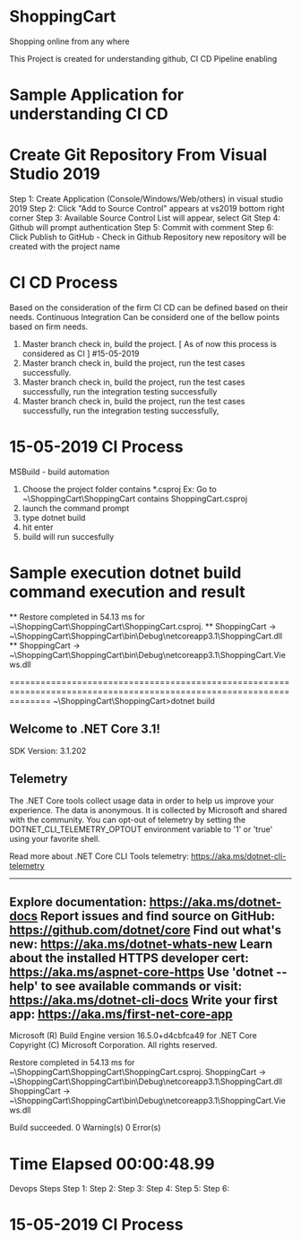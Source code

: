 # ShoppingCart
Shopping online from any where

This Project is created for understanding github, CI CD Pipeline enabling

# Sample Application for understanding CI CD
#
# Create Git Repository From Visual Studio 2019
Step 1: Create Application (Console/Windows/Web/others) in visual studio 2019
Step 2: Click "Add to Source Control" appears at vs2019 bottom right corner 
Step 3: Available Source Control List will appear, select Git
Step 4: Github will prompt authentication
Step 5: Commit with comment
Step 6: Click Publish to GitHub - Check in Github Repository new repository will be created with the project name
#
# CI CD Process
Based on the consideration of the firm CI CD can be defined based on their needs.
Continuous Integration Can be considerd one of the bellow points based on firm needs.
1. Master branch check in, build the project. [ As of now this process is considered as CI ] #15-05-2019
2. Master branch check in, build the project, run the test cases successfully.
3. Master branch check in, build the project, run the test cases successfully, run the integration testing successfully
4. Master branch check in, build the project, run the test cases successfully, run the integration testing successfully, 
# 
# 15-05-2019 CI Process
MSBuild - build automation
1. Choose the project folder contains *.csproj 
   Ex: Go to ~\ShoppingCart\ShoppingCart contains ShoppingCart.csproj
2. launch the command prompt
3. type dotnet build
4. hit enter
5. build will run succesfully

Sample execution dotnet build command execution and result
====================================================================================================================

**  Restore completed in 54.13 ms for ~\ShoppingCart\ShoppingCart\ShoppingCart.csproj.
**  ShoppingCart -> ~\ShoppingCart\ShoppingCart\bin\Debug\netcoreapp3.1\ShoppingCart.dll
**  ShoppingCart -> ~\ShoppingCart\ShoppingCart\bin\Debug\netcoreapp3.1\ShoppingCart.Views.dll

====================================================================================================================
~\ShoppingCart\ShoppingCart>dotnet build

Welcome to .NET Core 3.1!
---------------------
SDK Version: 3.1.202

Telemetry
---------
The .NET Core tools collect usage data in order to help us improve your experience. The data is anonymous. It is collected by Microsoft and shared with the community. You can opt-out of telemetry by setting the DOTNET_CLI_TELEMETRY_OPTOUT environment variable to '1' or 'true' using your favorite shell.

Read more about .NET Core CLI Tools telemetry: https://aka.ms/dotnet-cli-telemetry

----------------
Explore documentation: https://aka.ms/dotnet-docs
Report issues and find source on GitHub: https://github.com/dotnet/core
Find out what's new: https://aka.ms/dotnet-whats-new
Learn about the installed HTTPS developer cert: https://aka.ms/aspnet-core-https
Use 'dotnet --help' to see available commands or visit: https://aka.ms/dotnet-cli-docs
Write your first app: https://aka.ms/first-net-core-app
--------------------------------------------------------------------------------------
Microsoft (R) Build Engine version 16.5.0+d4cbfca49 for .NET Core
Copyright (C) Microsoft Corporation. All rights reserved.

  Restore completed in 54.13 ms for ~\ShoppingCart\ShoppingCart\ShoppingCart.csproj.
  ShoppingCart -> ~\ShoppingCart\ShoppingCart\bin\Debug\netcoreapp3.1\ShoppingCart.dll
  ShoppingCart -> ~\ShoppingCart\ShoppingCart\bin\Debug\netcoreapp3.1\ShoppingCart.Views.dll

Build succeeded.
    0 Warning(s)
    0 Error(s)

Time Elapsed 00:00:48.99
====================================================================================================================


Devops Steps
Step 1:
Step 2:
Step 3:
Step 4:
Step 5:
Step 6:

# 15-05-2019 CI Process

